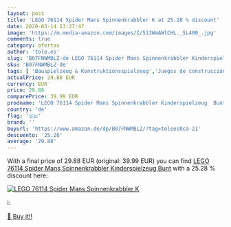 ```yaml
---
layout: post
title: 'LEGO 76114 Spider Mans Spinnenkrabbler K at 25.28 % discount'
date: 2020-03-14 13:27:47
image: 'https://m.media-amazon.com/images/I/513WmAWlCHL._SL400_.jpg'
comments: true
category: ofertas
author: 'tole.es'
slug: 'B07FNWMBLZ-de LEGO 76114 Spider Mans Spinnenkrabbler Kinderspielzeug Bunt'
sku: 'B07FNWMBLZ-de'
tags: [ 'Bauspielzeug & Konstruktionsspielzeug','Juegos de construcción para niños','Juguetes','Juguetes y juegos','Spielzeug','lego', ]
actualPrice: 29.88 EUR
currency: EUR
price: 29.88
comparePrice: 39.99 EUR
prodname: 'LEGO 76114 Spider Mans Spinnenkrabbler Kinderspielzeug  Bunt'
country: 'de'
flag: '🇩🇪'
brand: ''
buyurl: 'https://www.amazon.de/dp/B07FNWMBLZ/?tag=tolees0ca-21'
descuento: '25.28'
average: '29.88'
---
```


With a final price of 29.88 EUR (original: 39.99 EUR) you can find [LEGO 76114 Spider Mans Spinnenkrabbler Kinderspielzeug  Bunt](https://www.amazon.de/dp/B07FNWMBLZ/?tag=tolees0ca-21) with a  25.28 % discount here:

[![LEGO 76114 Spider Mans Spinnenkrabbler K](https://m.media-amazon.com/images/I/513WmAWlCHL._SL400_.jpg)](https://www.amazon.de/dp/B07FNWMBLZ/?tag=tolees0ca-21)

ℹ️:


[🛒 Buy it!!](https://www.amazon.de/dp/B07FNWMBLZ/?tag=tolees0ca-21)
